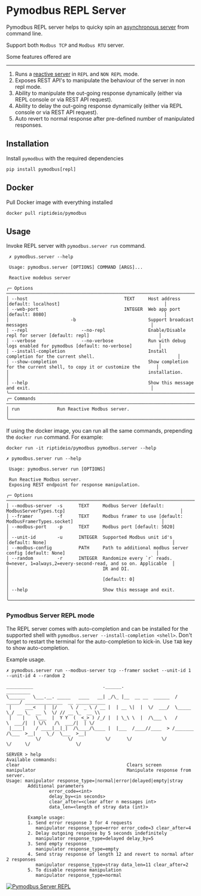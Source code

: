 # Pymodbus REPL Server

Pymodbus REPL server helps to quicky spin an [asynchronous server](../../../examples/common/asyncio_server.py) from command line.

Support both `Modbus TCP` and `Modbus RTU` server.


Some features offered are

---
1. Runs a [reactive server](../../server/reactive/main.py) in `REPL` and `NON REPL` mode.
2. Exposes REST API's to manipulate the behaviour of the server in non repl mode.
3. Ability to manipulate the out-going response dynamically (either via REPL console or via REST API request).
4. Ability to delay the out-going response dynamically (either via REPL console or via REST API request).
5. Auto revert to normal response after pre-defined number of manipulated responses.

## Installation
Install `pymodbus` with the required dependencies

`pip install pymodbus[repl]`

## Docker
Pull Docker image with everything installed

`docker pull riptideio/pymodbus`

## Usage

Invoke REPL server with `pymodbus.server run` command.

```shell
 ✗ pymodbus.server --help

 Usage: pymodbus.server [OPTIONS] COMMAND [ARGS]...

 Reactive modebus server

╭─ Options ──────────────────────────────────────────────────────────────────────────────────────────────────────────────────╮
│ --host                                    TEXT     Host address [default: localhost]                                       │
│ --web-port                                INTEGER  Web app port [default: 8080]                                            │
│                       -b                           Support broadcast messages                                              │
│ --repl                    --no-repl                Enable/Disable repl for server [default: repl]                          │
│ --verbose                 --no-verbose             Run with debug logs enabled for pymodbus [default: no-verbose]          │
│ --install-completion                               Install completion for the current shell.                               │
│ --show-completion                                  Show completion for the current shell, to copy it or customize the      │
│                                                    installation.                                                           │
│ --help                                             Show this message and exit.                                             │
╰────────────────────────────────────────────────────────────────────────────────────────────────────────────────────────────╯
╭─ Commands ─────────────────────────────────────────────────────────────────────────────────────────────────────────────────╮
│ run              Run Reactive Modbus server.                                                                               │
╰────────────────────────────────────────────────────────────────────────────────────────────────────────────────────────────╯
```

If using the docker image, you can run all the same commands, prepending the `docker run` command. For example:

```shell
docker run -it riptideio/pymodbus pymodbus.server --help
```

```shell
✗ pymodbus.server run --help

 Usage: pymodbus.server run [OPTIONS]

 Run Reactive Modbus server.
 Exposing REST endpoint for response manipulation.

╭─ Options ──────────────────────────────────────────────────────────────────────────────────────────────────────────────────╮
│ --modbus-server  -s      TEXT     Modbus Server [default: ModbusServerTypes.tcp]                                           │
│ --framer         -f      TEXT     Modbus framer to use [default: ModbusFramerTypes.socket]                                 │
│ --modbus-port    -p      TEXT     Modbus port [default: 5020]                                                              │
│ --unit-id        -u      INTEGER  Supported Modbus unit id's [default: None]                                               │
│ --modbus-config          PATH     Path to additional modbus server config [default: None]                                  │
│ --random         -r      INTEGER  Randomize every `r` reads. 0=never, 1=always,2=every-second-read, and so on. Applicable  │
│                                   IR and DI.                                                                               │
│                                   [default: 0]                                                                             │
│ --help                            Show this message and exit.                                                              │
╰────────────────────────────────────────────────────────────────────────────────────────────────────────────────────────────╯
```

### Pymodbus Server REPL mode

The REPL server comes with auto-completion and can be installed for the supported shell with `pymodbus.server --install-completion <shell>`.
Don't forget to restart the terminal for the auto-completion to kick-in. Use `TAB` key to show auto-completion.

Example usage.

```shell
✗ pymodbus.server run --modbus-server tcp --framer socket --unit-id 1 --unit-id 4 --random 2

__________                          .______.                    _________
\______   \___.__. _____   ____   __| _/\_ |__  __ __  ______  /   _____/ ______________  __ ___________
 |     ___<   |  |/     \ /  _ \ / __ |  | __ \|  |  \/  ___/  \_____  \_/ __ \_  __ \  \/ // __ \_  __ \\
 |    |    \___  |  Y Y  (  <_> ) /_/ |  | \_\ \  |  /\___ \   /        \  ___/|  | \/\   /\  ___/|  | \/
 |____|    / ____|__|_|  /\____/\____ |  |___  /____//____  > /_______  /\___  >__|    \_/  \___  >__|
           \/          \/            \/      \/           \/          \/     \/                 \/

SERVER > help
Available commands:
clear                                        Clears screen
manipulator                                  Manipulate response from server.
Usage: manipulator response_type=|normal|error|delayed|empty|stray
        Additional parameters
                error_code=<int>
                delay_by=<in seconds>
                clear_after=<clear after n messages int>
                data_len=<length of stray data (int)>

        Example usage:
        1. Send error response 3 for 4 requests
           manipulator response_type=error error_code=3 clear_after=4
        2. Delay outgoing response by 5 seconds indefinitely
           manipulator response_type=delayed delay_by=5
        3. Send empty response
           manipulator response_type=empty
        4. Send stray response of length 12 and revert to normal after 2 responses
           manipulator response_type=stray data_len=11 clear_after=2
        5. To disable response manipulation
           manipulator response_type=normal
```

[![Pymodbus Server REPL](https://img.youtube.com/vi/OutaVz0JkWg/maxresdefault.jpg)](https://youtu.be/OutaVz0JkWg)
